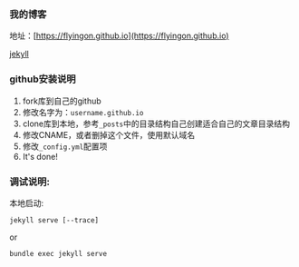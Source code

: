 ### 我的博客

地址：[https://flyingon.github.io](https://flyingon.github.io)

[jekyll](https://jekyllrb.com/)

### github安装说明

1. fork库到自己的github
2. 修改名字为：`username.github.io`
3. clone库到本地，参考`_posts`中的目录结构自己创建适合自己的文章目录结构
4. 修改CNAME，或者删掉这个文件，使用默认域名
5. 修改`_config.yml`配置项
6. It's done!

### 调试说明:

本地启动:
```
jekyll serve [--trace]
```
or
```
bundle exec jekyll serve
```